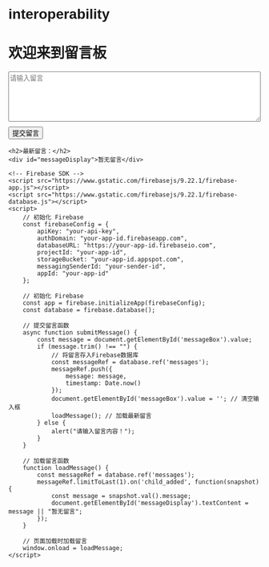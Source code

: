 # interoperability
<!DOCTYPE html>
<html lang="zh-CN">
<head>
    <meta charset="UTF-8">
    <meta name="viewport" content="width=device-width, initial-scale=1.0">
    <title>留言板</title>
    <style>
        body {
            font-family: Arial, sans-serif;
            padding: 20px;
        }
        #messageBox {
            width: 100%;
            height: 100px;
            margin-bottom: 10px;
        }
        #messageDisplay {
            margin-top: 20px;
            padding: 10px;
            background-color: #f5f5f5;
        }
    </style>
</head>
<body>
    <h1>欢迎来到留言板</h1>
    <textarea id="messageBox" placeholder="请输入留言"></textarea>
    <button onclick="submitMessage()">提交留言</button>

    <h2>最新留言：</h2>
    <div id="messageDisplay">暂无留言</div>

    <!-- Firebase SDK -->
    <script src="https://www.gstatic.com/firebasejs/9.22.1/firebase-app.js"></script>
    <script src="https://www.gstatic.com/firebasejs/9.22.1/firebase-database.js"></script>
    <script>
        // 初始化 Firebase
        const firebaseConfig = {
            apiKey: "your-api-key",
            authDomain: "your-app-id.firebaseapp.com",
            databaseURL: "https://your-app-id.firebaseio.com",
            projectId: "your-app-id",
            storageBucket: "your-app-id.appspot.com",
            messagingSenderId: "your-sender-id",
            appId: "your-app-id"
        };

        // 初始化 Firebase
        const app = firebase.initializeApp(firebaseConfig);
        const database = firebase.database();

        // 提交留言函数
        async function submitMessage() {
            const message = document.getElementById('messageBox').value;
            if (message.trim() !== "") {
                // 将留言存入Firebase数据库
                const messageRef = database.ref('messages');
                messageRef.push({
                    message: message,
                    timestamp: Date.now()
                });
                document.getElementById('messageBox').value = ''; // 清空输入框
                loadMessage(); // 加载最新留言
            } else {
                alert("请输入留言内容！");
            }
        }

        // 加载留言函数
        function loadMessage() {
            const messageRef = database.ref('messages');
            messageRef.limitToLast(1).on('child_added', function(snapshot) {
                const message = snapshot.val().message;
                document.getElementById('messageDisplay').textContent = message || "暂无留言";
            });
        }

        // 页面加载时加载留言
        window.onload = loadMessage;
    </script>
</body>
</html>
